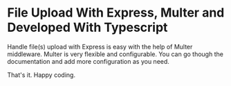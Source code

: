 # File Upload With Express, Multer and Developed With Typescript
Handle file(s) upload with Express is easy with the help of Multer middleware. Multer is very flexible and configurable. You can go though the documentation and add more configuration as you need.

That's it. Happy coding.
